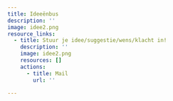 ```yaml
---
title: Ideeënbus
description: ''
image: idee2.png
resource_links:
  - title: Stuur je idee/suggestie/wens/klacht in!
    description: ''
    image: idee2.png
    resources: []
    actions:
      - title: Mail
        url: ''

---
```




